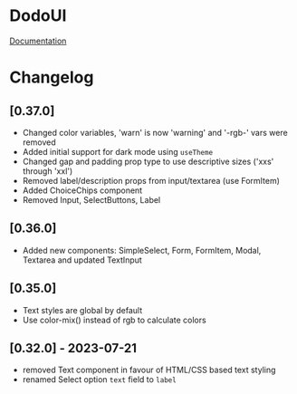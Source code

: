 # DodoUI

[Documentation](https://madxnl.github.io/dodo-ui/)

# Changelog

## [0.37.0]

- Changed color variables, 'warn' is now 'warning' and '-rgb-' vars were removed
- Added initial support for dark mode using `useTheme`
- Changed gap and padding prop type to use descriptive sizes ('xxs' through 'xxl')
- Removed label/description props from input/textarea (use FormItem)
- Added ChoiceChips component
- Removed Input, SelectButtons, Label

## [0.36.0]

- Added new components: SimpleSelect, Form, FormItem, Modal, Textarea and updated TextInput

## [0.35.0]

- Text styles are global by default
- Use color-mix() instead of rgb to calculate colors

## [0.32.0] - 2023-07-21

- removed Text component in favour of HTML/CSS based text styling
- renamed Select option `text` field to `label`
